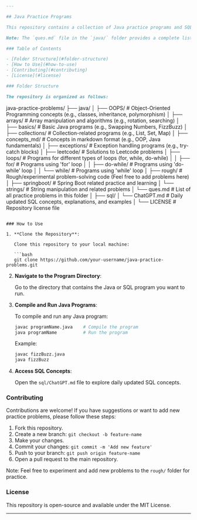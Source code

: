 
```markdown
---

## Java Practice Programs

This repository contains a collection of Java practice programs and SQL concepts to help learners strengthen their problem-solving skills and coding abilities. The repository is organized into Java-based challenges and daily updated SQL concepts, allowing you to practice both Java programming and SQL queries.

Note: The `ques.md` file in the `java/` folder provides a complete list of problems and challenges in this repository for Java practice problems.

### Table of Contents

- [Folder Structure](#folder-structure)
- [How to Use](#how-to-use)
- [Contributing](#contributing)
- [License](#license)

### Folder Structure

The repository is organized as follows:

```
java-practice-problems/
├── java/
│   ├── OOPS/               # Object-Oriented Programming concepts (e.g., classes, inheritance, polymorphism)
│   ├── arrays/             # Array manipulation and algorithms (e.g., rotation, searching)
│   ├── basics/             # Basic Java programs (e.g., Swapping Numbers, FizzBuzz)
│   ├── collections/        # Collection-related programs (e.g., List, Set, Map)
│   ├── concepts_md/        # Concepts in markdown format (e.g., OOP, Java fundamentals)
│   ├── exceptions/         # Exception handling programs (e.g., try-catch blocks)
│   ├── leetcode/           # Solutions to Leetcode problems
│   ├── loops/              # Programs for different types of loops (for, while, do-while)
│   │   ├── for/            # Programs using 'for' loop
│   │   ├── do-while/       # Programs using 'do-while' loop
│   │   └── while/          # Programs using 'while' loop
│   ├── rough/              # Rough/experimental problem-solving code (Feel free to add problems here)
│   ├── springboot/         # Spring Boot related practice and learning
│   └── strings/            # String manipulation and related problems
│   └── ques.md             # List of all practice problems in this folder
│
├── sql/
│   └── ChatGPT.md          # Daily updated SQL concepts, explanations, and examples
│
└── LICENSE                 # Repository license file
```

### How to Use

1. **Clone the Repository**:
   
   Clone this repository to your local machine:

   ```bash
   git clone https://github.com/your-username/java-practice-problems.git
   ```

2. **Navigate to the Program Directory**:

   Go to the directory that contains the Java or SQL program you want to run.

3. **Compile and Run Java Programs**:
   
   To compile and run any Java program:
   
   ```bash
   javac programName.java    # Compile the program
   java programName          # Run the program
   ```

   Example:

   ```bash
   javac fizzBuzz.java
   java fizzBuzz
   ```

4. **Access SQL Concepts**:

   Open the `sql/ChatGPT.md` file to explore daily updated SQL concepts.

### Contributing

Contributions are welcome! If you have suggestions or want to add new practice problems, please follow these steps:

1. Fork this repository.
2. Create a new branch: `git checkout -b feature-name`
3. Make your changes.
4. Commit your changes: `git commit -m 'Add new feature'`
5. Push to your branch: `git push origin feature-name`
6. Open a pull request to the main repository.

Note: Feel free to experiment and add new problems to the `rough/` folder for practice.

### License

This repository is open-source and available under the MIT License.

---
```
